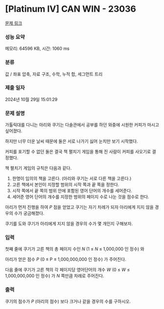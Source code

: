 # [Platinum IV] CAN WIN - 23036 

[문제 링크](https://www.acmicpc.net/problem/23036) 

### 성능 요약

메모리: 64596 KB, 시간: 1060 ms

### 분류

값 / 좌표 압축, 자료 구조, 수학, 누적 합, 세그먼트 트리

### 제출 일자

2024년 10월 29일 15:01:29

### 문제 설명

<p>가톨릭대를 다니는 아리와 쿠기는 다솔관에서 공부를 하던 와중에 시원한 커피가 마시고 싶어졌다.</p>

<p>하지만 너무 더운 날씨 때문에 둘은 서로 나가기 싫어 눈치만 보기 시작했다.</p>

<p>커피를 포기할 수 없던 둘은 결국 책 펼치기 게임을 통해 진 사람이 커피를 사오기로 결정했다.</p>

<p>책 펼치기 게임의 규칙은 다음과 같다.</p>

<ol>
	<li>한명이 임의의 책을 고른다. (아리와 쿠기는 서로 다른 책을 고른다.)</li>
	<li>고른 책에서 본인이 지정할 범위의 시작 쪽과 끝 쪽을 정한다.</li>
	<li>시작 쪽에서 끝 쪽의 범위 안에 포함된 영어 단어의 개수를 세어준다.</li>
	<li>세어준 영어 단어의 개수를 지정한 범위의 페이지 수로 나눈 것을 점수로 한다.</li>
</ol>

<p>아리가 먼저 진행을 하여 <em>P </em>점을 얻었고 쿠기는 자기 차례가 되자 아리에게 지지 않을 경우의 수가 궁금해졌다.</p>

<p>쿠기를 도와 쿠기가 아리에게 지지 않을 경우의 수가 몇 개인지 구해보자.  </p>

### 입력 

 <p>첫째 줄에 쿠기가 고른 책의 총 페이지 수인 <em>N</em> (1 ≤ <em>N </em>≤ 1,000,000 인 정수) 와 </p>

<p>아리가 얻은 점수 <em>P</em> (0 ≤ P ≤ 1,000,000,000 인 정수) 가 주어진다.</p>

<p>다음 줄에 쿠기가 고른 책의 각 페이지당 영어단어의 개수 <em>W</em> (0 ≤ <em>W </em>≤ 1,000,000,000 인 정수) 가 <em>N </em>쪽만큼 차례로 주어진다.</p>

### 출력 

 <p>쿠기의 점수가<em> P</em> (아리의 점수) 보다 크거나 같을 경우의 수를 구하시오.</p>

